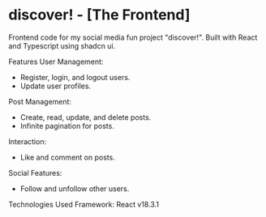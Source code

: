 <h1>discover! - [The Frontend]</h1>
Frontend code for my social media fun project "discover!". Built with React and Typescript using shadcn ui.

Features
User Management:
 - Register, login, and logout users.
 - Update user profiles.

Post Management:
 - Create, read, update, and delete posts.
 - Infinite pagination for posts.
   
Interaction:
 - Like and comment on posts.

Social Features:
 - Follow and unfollow other users.


Technologies Used
Framework: React v18.3.1
